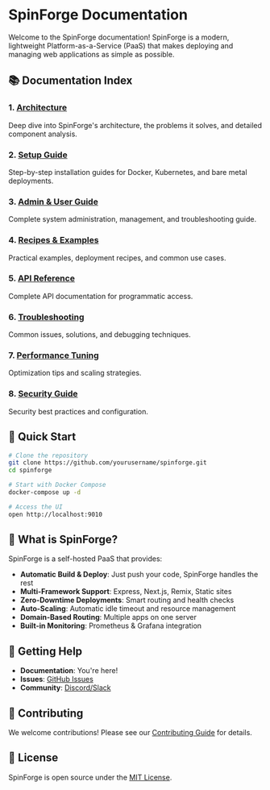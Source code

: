 # SpinForge Documentation

Welcome to the SpinForge documentation! SpinForge is a modern, lightweight Platform-as-a-Service (PaaS) that makes deploying and managing web applications as simple as possible.

## 📚 Documentation Index

### 1. [Architecture](./01-architecture.md)
Deep dive into SpinForge's architecture, the problems it solves, and detailed component analysis.

### 2. [Setup Guide](./02-setup.md)
Step-by-step installation guides for Docker, Kubernetes, and bare metal deployments.

### 3. [Admin & User Guide](./03-admin-guide.md)
Complete system administration, management, and troubleshooting guide.

### 4. [Recipes & Examples](./04-recipes.md)
Practical examples, deployment recipes, and common use cases.

### 5. [API Reference](./05-api-reference.md)
Complete API documentation for programmatic access.

### 6. [Troubleshooting](./06-troubleshooting.md)
Common issues, solutions, and debugging techniques.

### 7. [Performance Tuning](./07-performance.md)
Optimization tips and scaling strategies.

### 8. [Security Guide](./08-security.md)
Security best practices and configuration.

## 🚀 Quick Start

```bash
# Clone the repository
git clone https://github.com/yourusername/spinforge.git
cd spinforge

# Start with Docker Compose
docker-compose up -d

# Access the UI
open http://localhost:9010
```

## 🎯 What is SpinForge?

SpinForge is a self-hosted PaaS that provides:

- **Automatic Build & Deploy**: Just push your code, SpinForge handles the rest
- **Multi-Framework Support**: Express, Next.js, Remix, Static sites
- **Zero-Downtime Deployments**: Smart routing and health checks
- **Auto-Scaling**: Automatic idle timeout and resource management
- **Domain-Based Routing**: Multiple apps on one server
- **Built-in Monitoring**: Prometheus & Grafana integration

## 📖 Getting Help

- **Documentation**: You're here!
- **Issues**: [GitHub Issues](https://github.com/yourusername/spinforge/issues)
- **Community**: [Discord/Slack](#)

## 🤝 Contributing

We welcome contributions! Please see our [Contributing Guide](../CONTRIBUTING.md) for details.

## 📄 License

SpinForge is open source under the [MIT License](../LICENSE).